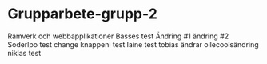 # Grupparbete-grupp-2
Ramverk och webbapplikationer
Basses test
Ändring #1
ändring #2
Soderlpo test change
knappeni test
laine test
tobias ändrar 
ollecoolsändring
niklas test